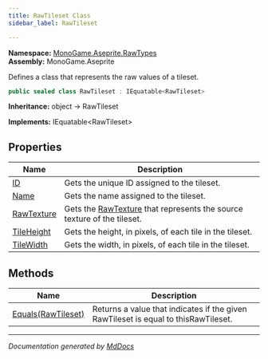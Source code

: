 ```yaml
---
title: RawTileset Class
sidebar_label: RawTileset

---
```


**Namespace:** [MonoGame.Aseprite.RawTypes](../)  
**Assembly:** MonoGame.Aseprite

Defines a class that represents the raw values of a tileset.

```csharp
public sealed class RawTileset : IEquatable<RawTileset>
```

**Inheritance:** object → RawTileset

**Implements:** IEquatable\<RawTileset\>

## Properties

| Name                                   | Description                                                                                        |
| -------------------------------------- | -------------------------------------------------------------------------------------------------- |
| [ID](Properties/ID.md)                 | Gets the unique ID assigned to the tileset.                                                        |
| [Name](Properties/Name.md)             | Gets the name assigned to the tileset.                                                             |
| [RawTexture](Properties/RawTexture.md) | Gets the [RawTexture](Properties/RawTexture.md) that represents the source texture of the tileset. |
| [TileHeight](Properties/TileHeight.md) | Gets the height, in pixels, of each tile in the tileset.                                           |
| [TileWidth](Properties/TileWidth.md)   | Gets the width, in pixels, of each tile in the tileset.                                            |

## Methods

| Name                                    | Description                                                                        |
| --------------------------------------- | ---------------------------------------------------------------------------------- |
| [Equals(RawTileset)](Methods/Equals.md) | Returns a value that indicates if the given RawTileset is equal to thisRawTileset. |

___

*Documentation generated by [MdDocs](https://github.com/ap0llo/mddocs)*
